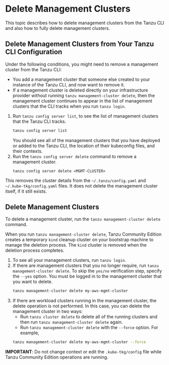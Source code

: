 # Delete Management Clusters
This topic describes how to delete management clusters from the Tanzu CLI and also how to fully delete management clusters.
##  Delete Management Clusters from Your Tanzu CLI Configuration
Under the following conditions, you might need to remove a management cluster from the Tanzu CLI:
- You add a management cluster that someone else created to your instance of the Tanzu CLI, and now want to remove it.
- If a management cluster is deleted directly on your infrastructure provider without running `tanzu management-cluster delete`, then the management cluster continues to appear in the list of management clusters that the CLI tracks when you run `tanzu login`.

1. Run `tanzu config server list`, to see the list of management clusters that the Tanzu CLI tracks.
   ```sh
   tanzu config server list
   ```
   You should see all of the management clusters that you have deployed or added to the Tanzu CLI, the location of their kubeconfig files, and their contexts.
1. Run the `tanzu config server delete` command to remove a management cluster.
   ```
   tanzu config server delete <MGMT-CLUSTER>
   ```
This removes the cluster details from the `~/.tanzu/config.yaml` and `~/.kube-tkg/config.yaml` files. It does not delete the management cluster itself, if it still exists.
## Delete Management Clusters

To delete a management cluster, run the `tanzu management-cluster delete` command.

When you run `tanzu management-cluster delete`, Tanzu Community Edition creates a temporary `kind` cleanup cluster on your bootstrap machine to manage the deletion process. The `kind` cluster is removed when the deletion process completes.

1. To see all your management clusters, run `tanzu login`.
1. If there are management clusters that you no longer require, run `tanzu management-cluster delete`. To skip the `yes/no` verification step, specify the `--yes` option.   You must be logged in to the management cluster that you want to delete.
    ```sh
    tanzu management-cluster delete my-aws-mgmt-cluster
    ```
2. If there are workload clusters running in the management cluster, the delete operation is not performed. In this case, you can delete the management cluster in two ways:
   - Run `tanzu cluster delete` to delete all of the running clusters and then run `tanzu management-cluster delete` again.
   - Run `tanzu management-cluster delete` with the `--force` option. For example,
   ```sh
   tanzu management-cluster delete my-aws-mgmt-cluster --force
   ```
**IMPORTANT**: Do not change context or edit the `.kube-tkg/config` file while Tanzu Community Edition operations are running.





